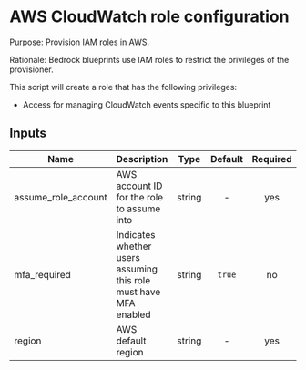# AWS CloudWatch role configuration

Purpose: Provision IAM roles in AWS.

Rationale: Bedrock blueprints use IAM roles to restrict the privileges of the provisioner.

This script will create a role that has the following privileges:

* Access for managing CloudWatch events specific to this blueprint

## Inputs

| Name | Description | Type | Default | Required |
|------|-------------|:----:|:-----:|:-----:|
| assume\_role\_account | AWS account ID for the role to assume into | string | - | yes |
| mfa\_required | Indicates whether users assuming this role must have MFA enabled | string | `true` | no |
| region | AWS default region | string | - | yes |

